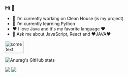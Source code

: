 ### Hi 👋

- 🔭 I’m currently working on Clean House (is my project)
- 🌱 I’m currently learning Python
- ❤️ I love Java and it's my favorite language ❤️
- 💬 Ask me about JavaScript, React and ❤️JAVA❤️
        
<img src="https://github-readme-stats.vercel.app/api?username=anuraghazra)](https://github.com/anuraghazra/github-readme-stats" alt="some text" width=60 height=40/>  

![Anurag's GitHub stats](https://github-readme-stats.vercel.app/api?username=anuraghazra&count_private=true)


[<img src="https://img.shields.io/badge/linkedin-%230077B5.svg?&style=for-the-badge&logo=linkedin&logoColor=white" />](https://www.linkedin.com/in/rian-m-9535b9116/) [<img src = "https://img.shields.io/badge/instagram-%23E4405F.svg?&style=for-the-badge&logo=instagram&logoColor=white">](https://www.instagram.com/rian_mendes5/)
